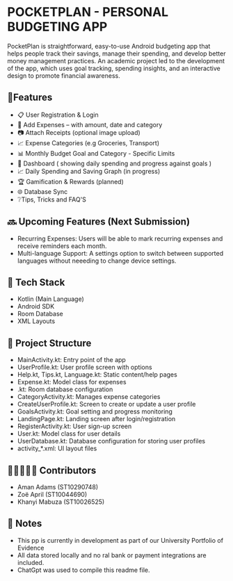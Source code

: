 # POCKETPLAN - PERSONAL BUDGETING APP

PocketPlan is straightforward, easy-to-use Android budgeting app that helps people track their savings, manage their spending, and develop better money management practices. An academic project led to the development of the app, which uses goal tracking, spending insights, and an interactive design to promote financial awareness.

## 🚀Features
- 📋 User Registration & Login
- 🧾 Add Expenses – with amount, date and category
- 📷 Attach Receipts (optional image upload)
- 📈 Expense Categories (e.g Groceries, Transport)
- 📊 Monthly Budget Goal and Category - Specific Limits
- 💸 Dashboard ( showing daily spending and progress against goals ) 
- 📈 Daily Spending and Saving Graph (in progress)
- 🏆 Gamification & Rewards (planned)
- 🌐 Database Sync
- ❔Tips, Tricks and FAQ'S

## 🔜 Upcoming Features (Next Submission)

- Recurring Expenses: Users will be able to mark recurring expenses and receive reminders each month.
- Multi-language Support: A settings option to switch between supported languages without neeeding to change device settings.

## 🚀 Tech Stack 

- Kotlin (Main Language)
- Android SDK
- Room Database
- XML Layouts

## 📁 Project Structure 

- MainActivity.kt: Entry point of the app
- UserProfile.kt: User profile screen with options
- Help.kt, Tips.kt, Language.kt: Static content/help pages
- Expense.kt: Model class for expenses
- .kt: Room database configuration
- CategoryActivity.kt: Manages expense categories
- CreateUserProfile.kt: Screen to create or update a user profile
- GoalsActivity.kt: Goal setting and progress monitoring
- LandingPage.kt: Landing screen after login/registration
- RegisterActivity.kt: User sign-up screen
- User.kt: Model class for user details
- UserDatabase.kt: Database configuration for storing user profiles
- activity_*.xml: UI layout files

## 👩🏽‍🤝‍👩🏻 Contributors 

- Aman Adams (ST10290748)
- Zoë April (ST10044690)
- Khanyi Mabuza (ST10026525) 

## 📌 Notes 
- This pp is currently in development as part of our University Portfolio of Evidence
- All data stored locally and no ral bank or payment integrations are included.
- ChatGpt was used to compile this readme file. 

